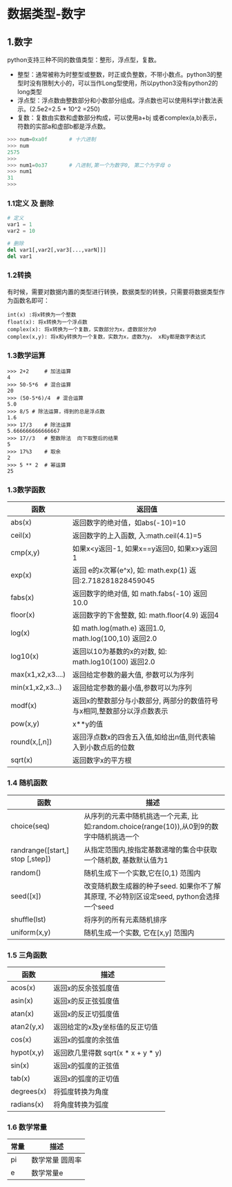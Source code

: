 # 数据类型-数字

## 1.数字

python支持三种不同的数值类型：整形，浮点型，复数。

* 整型：通常被称为时整型或整数，时正或负整数，不带小数点。python3的整型时没有限制大小的，可以当作Long型使用，所以python3没有python2的long类型
* 浮点型：浮点数由整数部分和小数部分组成。浮点数也可以使用科学计数法表示。(2.5e2=2.5 * 10^2 =250)
* 复数：复数由实数和虚数部分构成，可以使用a+bj 或者complex(a,b)表示，符数的实部a和虚部b都是浮点数。

```python
>>> num=0xa0f		# 十六进制
>>> num
2575
>>>
>>> num1=0o37		# 八进制,第一个为数字0, 第二个为字母 o
>>> num1
31
>>>
```



### 1.1定义 及 删除

```python
# 定义
var1 = 1
var2 = 10

# 删除
del var1[,var2[,var3[...,varN]]]
del var1
```

### 1.2转换

有时候，需要对数据内置的类型进行转换，数据类型的转换，只需要将数据类型作为函数名即可：

```shell
int(x) :将x转换为一个整数
float(x): 将x转换为一个浮点数
complex(x): 将x转换为一个复数，实数部分为x，虚数部分为0
complex(x,y): 将x和y转换为一个复数，实数为x，虚数为y。 x和y都是数字表达式
```



### 1.3数学运算

```shell
>>> 2+2		# 加法运算
4
>>> 50-5*6	# 混合运算
20
>>> (50-5*6)/4	# 混合运算
5.0
>>> 8/5	# 除法运算，得到的总是浮点数
1.6
>>> 17/3	# 除法运算
5.666666666666667
>>> 17//3	# 整数除法  向下取整后的结果
5
>>> 17%3	# 取余
2
>>> 5 ** 2  # 幂运算
25
```

### 1.3数学函数

| 函数              | 返回值                                                       |
| ----------------- | ------------------------------------------------------------ |
| abs(x)            | 返回数字的绝对值，如abs(-10)=10                              |
| ceil(x)           | 返回数字的上入函数, 入:math.ceil(4.1)=5                      |
| cmp(x,y)          | 如果x<y返回-1,  如果x==y返回0,  如果x>y返回1                 |
| exp(x)            | 返回 e的x次幂(e^x), 如: math.exp(1)  返回:2.718281828459045  |
| fabs(x)           | 返回数字的绝对值,   如  math.fabs(-10)   返回10.0            |
| floor(x)          | 返回数字的下舍整数, 如: math.floor(4.9)  返回4               |
| log(x)            | 如  math.log(math.e) 返回1.0,  math.log(100,10) 返回2.0      |
| log10(x)          | 返回以10为基数的x的对数, 如: math.log10(100)  返回2.0        |
| max(x1,x2,x3....) | 返回给定参数的最大值, 参数可以为序列                         |
| min(x1,x2,x3...)  | 返回给定参数的最小值,参数可以为序列                          |
| modf(x)           | 返回x的整数部分与小数部分, 两部分的数值符号与x相同,整数部分以浮点数表示 |
| pow(x,y)          | x**y的值                                                     |
| round(x,[,n])     | 返回浮点数x的四舍五入值,如给出n值,则代表输入到小数点后的位数 |
| sqrt(x)           | 返回数字x的平方根                                            |



### 1.4 随机函数

| 函数                              | 描述                                                         |
| --------------------------------- | ------------------------------------------------------------ |
| choice(seq)                       | 从序列的元素中随机挑选一个元素, 比如:random.choice(range(10)),从0到9的数字中随机挑选一个 |
| randrange([start,]  stop [,step]) | 从指定范围内,按指定基数递增的集合中获取一个随机数, 基数默认值为1 |
| random()                          | 随机生成下一个实数,它在[0,1) 范围内                          |
| seed([x])                         | 改变随机数生成器的种子seed.  如果你不了解其原理,  不必特别区设定seed, python会选择一个seed |
| shuffle(lst)                      | 将序列的所有元素随机排序                                     |
| uniform(x,y)                      | 随机生成一个实数, 它在[x,y] 范围内                           |



### 1.5 三角函数

| 函数       | 描述                               |
| ---------- | ---------------------------------- |
| acos(x)    | 返回x的反余弦弧度值                |
| asin(x)    | 返回x的反正弦弧度值                |
| atan(x)    | 返回x的反正切弧度值                |
| atan2(y,x) | 返回给定的x及y坐标值的反正切值     |
| cos(x)     | 返回x的弧度的余弦值                |
| hypot(x,y) | 返回欧几里得数 sqrt(x * x + y * y) |
| sin(x)     | 返回x的弧度的正弦值                |
| tab(x)     | 返回x的弧度的正切值                |
| degrees(x) | 将弧度转换为角度                   |
| radians(x) | 将角度转换为弧度                   |



### 1.6 数学常量

| 常量 | 描述            |
| ---- | --------------- |
| pi   | 数学常量 圆周率 |
| e    | 数学常量e       |


